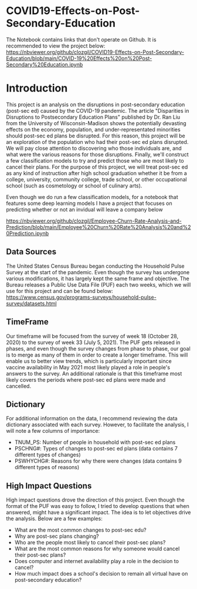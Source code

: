 # COVID19-Effects-on-Post-Secondary-Education

The Notebook contains links that don't operate on Github. It is recommended to view the project below:
https://nbviewer.org/github/clozgil/COVID19-Effects-on-Post-Secondary-Education/blob/main/COVID-19%20Effects%20on%20Post-Secondary%20Education.ipynb


# Introduction

This project is an analysis on the disruptions in post-secondary education (post-sec ed) caused by the COVID-19 pandemic. The article "Disparities in Disruptions to Postsecondary Education Plans" published by Dr. Ran Liu from the University of Wisconsin-Madison shows the potentially devasting effects on the economy, population, and under-representated minorities should post-sec ed plans be disrupted. For this reason, this project will be an exploration of the population who had their post-sec ed plans disrupted. We will pay close attention to discovering who those individuals are, and what were the various reasons for those disruptions. Finally, we'll construct a few classification models to try and predict those who are most likely to cancel their plans. For the purpose of this project, we will treat post-sec ed  as any kind of instruction after high school graduation whether it be from a college, university, community college, trade school, or other occupational school (such as cosmetology or school of culinary arts).

Even though we do run a few classification models, for a notebook that features some deep learning models I have a project that focuses on predicting whether or not an invidual will leave a company below

https://nbviewer.org/github/clozgil/Employee-Churn-Rate-Analysis-and-Prediction/blob/main/Employee%20Churn%20Rate%20Analysis%20and%20Prediction.ipynb


## Data Sources

The United States Census Bureau began conducting the Household Pulse Survey at the start of the pandemic. Even though the survey has undergone various modifications, it has largely kept the same frame and objective. The Bureau releases a Public Use Data File (PUF) each two weeks, which we will use for this project and can be found below:<br>
https://www.census.gov/programs-surveys/household-pulse-survey/datasets.html


## TimeFrame

Our timeframe will be focused from the survey of week 18 (October 28, 2020) to the survey of week 33 (July 5, 2021). 
The PUF gets released in phases, and even though the survey changes from phase to phase, our goal is to merge as many of them in order to create a longer timeframe. This will enable us to better view trends, which is particularly important since vaccine availability in May 2021 most likely played a role in people's answers to the survey. An additional rationale is that this timeframe most likely covers the periods where post-sec ed plans were made and cancelled.

## Dictionary

For additional information on the data, I recommend reviewing the data dictionary associated with each survey. However, to facilitate the analysis, I will note a few columns of importance:
- TNUM_PS: Number of people in household with post-sec ed plans
- PSCHNG#: Types of changes to post-sec ed plans (data contains 7 different types of changes)
- PSWHYCHG#: Reasons for why there were changes (data contains 9 different types of reasons)

## High Impact Questions
High impact questions drove the direction of this project. Even though the format of the PUF was easy to follow, I tried to develop questions that when answered, might have a significant impact. The idea is to let objectives drive the analysis. Below are a few examples:
- What are the most common changes to post-sec edu?
- Why are post-sec plans changing?
- Who are the people most likely to cancel their post-sec plans?
- What are the most common reasons for why someone would cancel their post-sec plans?
- Does computer and internet availability play a role in the decision to cancel?
- How much impact does a school's decision to remain all virtual have on post-secondary education?
